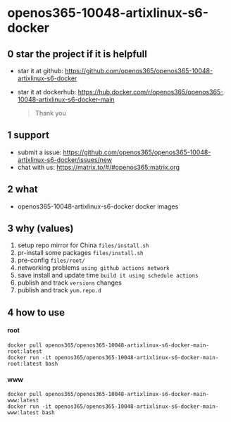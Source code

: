 # openos365-10048-artixlinux-s6-docker

## 0 star the project if it is helpfull

* star it at github: https://github.com/openos365/openos365-10048-artixlinux-s6-docker
* star it at dockerhub: https://hub.docker.com/r/openos365/openos365-10048-artixlinux-s6-docker-main

  > Thank you

## 1 support

* submit a issue: https://github.com/openos365/openos365-10048-artixlinux-s6-docker/issues/new
* chat with us: https://matrix.to/#/#openos365:matrix.org

## 2 what

* openos365-10048-artixlinux-s6-docker docker images
  
## 3 why (values)

1. setup repo mirror for China `files/install.sh`
1. pr-install some packages `files/install.sh`
1. pre-config `files/root/`
1. networking problems `using github actions network`
1. save install and update time `build it using schedule actions`
1. publish and track `versions` changes
1. publish and track `yum.repo.d`

## 4 how to use

#### root
```
docker pull openos365/openos365-10048-artixlinux-s6-docker-main-root:latest
docker run -it openos365/openos365-10048-artixlinux-s6-docker-main-root:latest bash
```
#### www

```
docker pull openos365/openos365-10048-artixlinux-s6-docker-main-www:latest
docker run -it openos365/openos365-10048-artixlinux-s6-docker-main-www:latest bash
```
